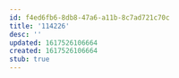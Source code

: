 ```yaml
---
id: f4ed6fb6-8db8-47a6-a11b-8c7ad721c70c
title: '114226'
desc: ''
updated: 1617526106664
created: 1617526106664
stub: true
---
```


